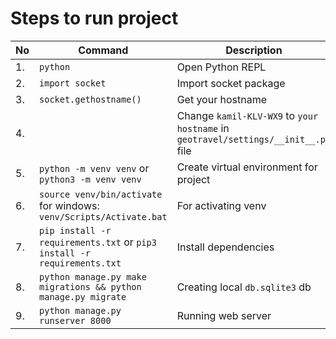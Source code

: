 # Steps to run project 

| No | Command | Description |
| --- | --- | --- |
| 1. | `python` | Open Python REPL |
| 2. | `import socket` | Import socket package |
| 3. | `socket.gethostname()` | Get your hostname |
| 4. | | Change `kamil-KLV-WX9` to `your hostname` in `geotravel/settings/__init__.py` file |
| 5. | `python -m venv venv` or `python3 -m venv venv` | Create virtual environment for project |
| 6. | `source venv/bin/activate` for windows: `venv/Scripts/Activate.bat` | For activating venv |
| 7. | `pip install -r requirements.txt` or `pip3 install -r requirements.txt` | Install dependencies |
| 8. | `python manage.py make migrations && python manage.py migrate` | Creating local `db.sqlite3` db |
| 9. | `python manage.py runserver 8000` | Running web server |

